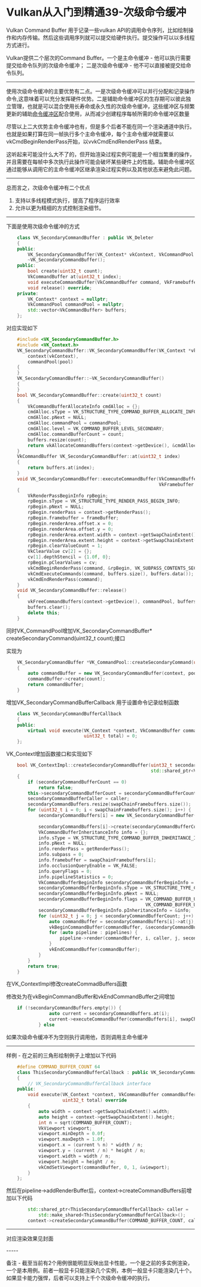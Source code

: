 # Vulkan从入门到精通39-次级命令缓冲

Vulkan Command Buffer 用于记录一些vulkan API的调用命令序列，比如绘制操作和内存传输。然后这些调用序列就可以提交给硬件执行。提交操作可以以多线程方式进行。

Vulkan提供二个层次的Command Buffer。一个是主命令缓冲 - 他可以执行需要提交给命令队列的次级命令缓冲； 二是次级命令缓冲 - 他不可以直接被提交给命令队列。

------

使用次级命令缓冲的主要优势有二点。一是次级命令缓冲可以并行分配和记录操作命令,这意味着可以充分发挥硬件优势。二是辅助命令缓冲区的生存期可以彼此独立管理，也就是可以混合使用长寿命或永久性的次级命令缓冲，这些缓冲区与频繁更新的辅助[命令缓冲区](https://zhida.zhihu.com/search?content_id=206716090&content_type=Article&match_order=2&q=命令缓冲区&zhida_source=entity)配合使用，从而减少创建程序每帧所需的命令缓冲区数量

尽管以上二大优势主命令缓冲也有，但是多个后者不能在同一个渲染通道中执行。也就是如果打算在同一帧执行多个主命令缓冲，每个主命令缓冲就需要以vkCmdBeginRenderPass开始，以vvkCmdEndRenderPass 结束。

这听起来可能没什么大不了的，但开始渲染过程实例可能是一个相当繁重的操作，并且需要在每帧中多次执行此操作可能会破坏某些硬件上的性能。辅助命令缓冲区通过能够从调用它的主命令缓冲区继承渲染过程实例以及其他状态来避免此问题。

------

总而言之，次级命令缓冲有二个优点

1. 支持以多线程模式执行，提高了程序运行效率
2. 允许以更为精细的方式控制渲染细节。

------

下面是使用次级命令缓冲的方式

```cpp
    class VK_SecondaryCommandBuffer : public VK_Deleter
    {
    public:
        VK_SecondaryCommandBuffer(VK_Context* vkContext, VkCommandPool pool);
        ~VK_SecondaryCommandBuffer();
    public:
        bool create(uint32_t count);
        VkCommandBuffer at(uint32_t index);
        void executeCommandBuffer(VkCommandBuffer command, VkFramebuffer frameBuffer);
        void release() override;
    private:
        VK_Context* context = nullptr;
        VkCommandPool commandPool = nullptr;
        std::vector<VkCommandBuffer> buffers;
    };
```

对应实现如下

```cpp
    #include <VK_SecondaryCommandBuffer.h>
    #include <VK_Context.h>
    VK_SecondaryCommandBuffer::VK_SecondaryCommandBuffer(VK_Context *vkContext, VkCommandPool pool):
        context(vkContext),
        commandPool(pool)
    {
    }
    VK_SecondaryCommandBuffer::~VK_SecondaryCommandBuffer()
    {
    }
    bool VK_SecondaryCommandBuffer::create(uint32_t count)
    {
        VkCommandBufferAllocateInfo cmdAlloc = {};
        cmdAlloc.sType = VK_STRUCTURE_TYPE_COMMAND_BUFFER_ALLOCATE_INFO;
        cmdAlloc.pNext = NULL;
        cmdAlloc.commandPool = commandPool;
        cmdAlloc.level = VK_COMMAND_BUFFER_LEVEL_SECONDARY;
        cmdAlloc.commandBufferCount = count;
        buffers.resize(count);
        return vkAllocateCommandBuffers(context->getDevice(), &cmdAlloc, buffers.data()) == VK_SUCCESS;
    }
    VkCommandBuffer VK_SecondaryCommandBuffer::at(uint32_t index)
    {
        return buffers.at(index);
    }
    void VK_SecondaryCommandBuffer::executeCommandBuffer(VkCommandBuffer command,
                                                         VkFramebuffer frameBuffer)
    {
        VkRenderPassBeginInfo rpBegin;
        rpBegin.sType = VK_STRUCTURE_TYPE_RENDER_PASS_BEGIN_INFO;
        rpBegin.pNext = NULL;
        rpBegin.renderPass = context->getRenderPass();
        rpBegin.framebuffer = frameBuffer;
        rpBegin.renderArea.offset.x = 0;
        rpBegin.renderArea.offset.y = 0;
        rpBegin.renderArea.extent.width = context->getSwapChainExtent().width;
        rpBegin.renderArea.extent.height = context->getSwapChainExtent().height;
        rpBegin.clearValueCount = 1;
        VkClearValue cv[2] = {};
        cv[1].depthStencil = {1.0f, 0};
        rpBegin.pClearValues = cv;
        vkCmdBeginRenderPass(command, &rpBegin, VK_SUBPASS_CONTENTS_SECONDARY_COMMAND_BUFFERS);
        vkCmdExecuteCommands(command, buffers.size(), buffers.data());
        vkCmdEndRenderPass(command);
    }
    void VK_SecondaryCommandBuffer::release()
    {
        vkFreeCommandBuffers(context->getDevice(), commandPool, buffers.size(), buffers.data());
        buffers.clear();
        delete this;
    }
```

同时VK_CommandPool增加VK_SecondaryCommandBuffer* createSecondaryCommand(uint32_t count);接口

实现为

```cpp
    VK_SecondaryCommandBuffer *VK_CommandPool::createSecondaryCommand(uint32_t count)
    {
        auto commandBuffer = new VK_SecondaryCommandBuffer(context, pool);
        commandBuffer->create(count);
        return commandBuffer;
    }
```

增加VK_SecondaryCommandBufferCallback 用于设置命令记录绘制函数

```cpp
    class VK_SecondaryCommandBufferCallback
    {
    public:
        virtual void execute(VK_Context *context, VkCommandBuffer commandBuffer, uint32_t current,
                             uint32_t total) = 0;
    };
```

VK_Context增加函数接口和实现如下

```cpp
    bool VK_ContextImpl::createSecondaryCommandBuffer(uint32_t secondaryCommandBufferCount,
                                                      std::shared_ptr<VK_SecondaryCommandBufferCallback> caller)
    {
        if (secondaryCommandBufferCount == 0)
            return false;
        this->secondaryCommandBufferCount = secondaryCommandBufferCount;
        secondaryCommandBufferCaller = caller;
        secondaryCommandBuffers.resize(swapChainFramebuffers.size());
        for (uint32_t i = 0; i < swapChainFramebuffers.size(); i++) {
            secondaryCommandBuffers[i] = new VK_SecondaryCommandBuffer(this,
                                                                       getCommandPool()->getCommandPool());
            secondaryCommandBuffers[i]->create(secondaryCommandBufferCount);
            VkCommandBufferInheritanceInfo info = {};
            info.sType = VK_STRUCTURE_TYPE_COMMAND_BUFFER_INHERITANCE_INFO,
            info.pNext = NULL;
            info.renderPass = getRenderPass();
            info.subpass = 0;
            info.framebuffer = swapChainFramebuffers[i];
            info.occlusionQueryEnable = VK_FALSE;
            info.queryFlags = 0;
            info.pipelineStatistics = 0;
            VkCommandBufferBeginInfo secondaryCommandBufferBeginInfo = {};
            secondaryCommandBufferBeginInfo.sType = VK_STRUCTURE_TYPE_COMMAND_BUFFER_BEGIN_INFO;
            secondaryCommandBufferBeginInfo.pNext = NULL;
            secondaryCommandBufferBeginInfo.flags = VK_COMMAND_BUFFER_USAGE_ONE_TIME_SUBMIT_BIT |
                                                    VK_COMMAND_BUFFER_USAGE_RENDER_PASS_CONTINUE_BIT;
            secondaryCommandBufferBeginInfo.pInheritanceInfo = &info;
            for (uint32_t j = 0; j < secondaryCommandBufferCount; j++) {
                auto commandBuffer = secondaryCommandBuffers[i]->at(j);
                vkBeginCommandBuffer(commandBuffer, &secondaryCommandBufferBeginInfo);
                for (auto pipeline : pipelines) {
                    pipeline->render(commandBuffer, i, caller, j, secondaryCommandBufferCount);
                }
                vkEndCommandBuffer(commandBuffer);
            }
        }
        return true;
    }
```

在VK_ContextImpl修改createCommadBuffers函数

修改处为在vkBeginCommandBuffer和vkEndCommandBuffer之间增加

```cpp
    if (!secondaryCommandBuffers.empty()) {
                auto current = secondaryCommandBuffers.at(i);
                current->executeCommandBuffer(commandBuffers[i], swapChainFramebuffers.at(i));
            } else 
```

如果次级命令缓冲不为空则执行调用他，否则调用主命令缓冲

------

样例 - 在之前的三角形绘制例子上增加以下代码

```cpp
    #define COMMAND_BUFFER_COUNT 64
    class ThisSecondaryCommandBufferCallback : public VK_SecondaryCommandBufferCallback
    {
        // VK_SecondaryCommandBufferCallback interface
    public:
        void execute(VK_Context *context, VkCommandBuffer commandBuffer, uint32_t current,
                     uint32_t total) override
        {
            auto width = context->getSwapChainExtent().width;
            auto height = context->getSwapChainExtent().height;
            int n = sqrt(COMMAND_BUFFER_COUNT);
            VkViewport viewport;
            viewport.minDepth = 0.0f;
            viewport.maxDepth = 1.0f;
            viewport.x = (current % n) * width / n;
            viewport.y = (current / n) * height / n;
            viewport.width = width / n;
            viewport.height = height / n;
            vkCmdSetViewport(commandBuffer, 0, 1, &viewport);
        }
    };
```

然后在pipeline->addRenderBuffer后，context->createCommandBuffers前增加以下代码

```cpp
        std::shared_ptr<ThisSecondaryCommandBufferCallback> caller =
            std::make_shared<ThisSecondaryCommandBufferCallback>();
        context->createSecondaryCommandBuffer(COMMAND_BUFFER_COUNT, caller);
```

------

对应渲染效果见封面

\-----

备注 - 截至当前有2个用例很能明显反映出显卡性能，一个是之前的多实例渲染，一个是本用例。前者一般显卡只能渲染几个实例，本例一般显卡只能渲染几十个。如果显卡能力强悍，后者可以支持上千个次级命令缓冲的执行。